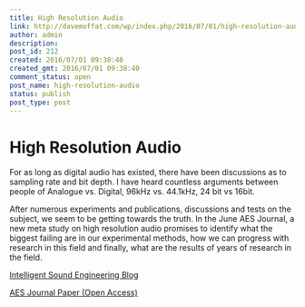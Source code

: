 ```yaml
---
title: High Resolution Audio
link: http://davemoffat.com/wp/index.php/2016/07/01/high-resolution-audio/
author: admin
description: 
post_id: 212
created: 2016/07/01 09:38:40
created_gmt: 2016/07/01 09:38:40
comment_status: open
post_name: high-resolution-audio
status: publish
post_type: post
---
```


# High Resolution Audio

For as long as digital audio has existed, there have been discussions as to sampling rate and bit depth. I have heard countless arguments between people of Analogue vs. Digital, 96kHz vs. 44.1kHz, 24 bit vs 16bit.

After numerous experiments and publications, discussions and tests on the subject, we seem to be getting towards the truth. In the June AES Journal, a new meta study on high resolution audio promises to identify what the biggest failing are in our experimental methods, how we can progress with research in this field and finally, what are the results of years of research in the field.

[Intelligent Sound Engineering Blog](https://intelligentsoundengineering.wordpress.com/2016/06/28/high-resolution-audio-finally-rigorously-put-to-the-test-and-the-verdict-is/)

[AES Journal Paper (Open Access)](http://www.aes.org/e-lib/browse.cfm?elib=18296)
